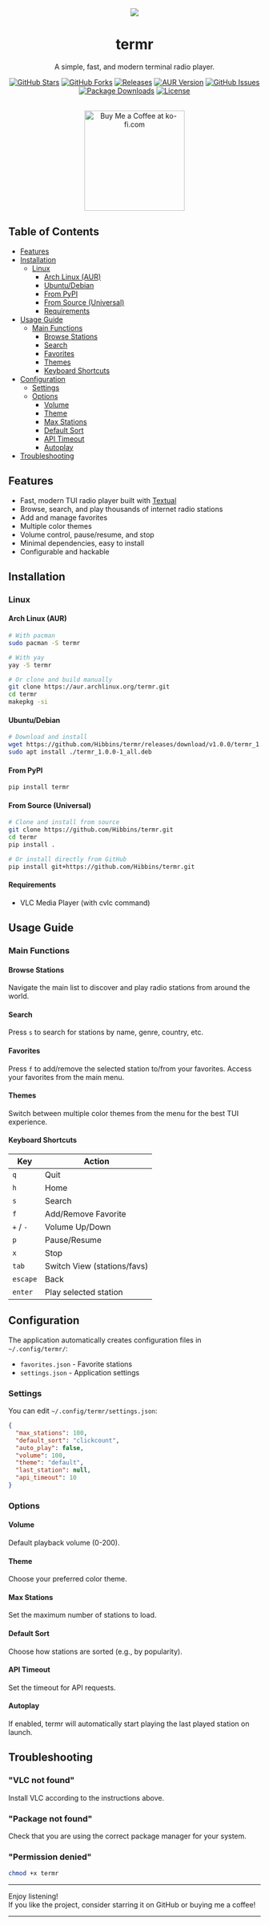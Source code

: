 <div align="center">
  <img src="https://github.com/Hibbins/termr/raw/main/assets/termr_github_banner.png" />
  <br />
  <h1 align="center">termr</h1>
  <p align="center">A simple, fast, and modern terminal radio player.</p>
  <p>
    <a href="https://github.com/Hibbins/termr/stargazers" target="_blank"><img src="https://img.shields.io/github/stars/Hibbins/termr.svg" alt="GitHub Stars"/></a>
    <a href="https://github.com/Hibbins/termr/forks" target="_blank"><img src="https://img.shields.io/github/forks/Hibbins/termr.svg" alt="GitHub Forks"/></a>
    <a href="https://github.com/Hibbins/termr/releases" target="_blank"><img src="https://img.shields.io/github/release/Hibbins/termr.svg" alt="Releases"/></a>
    <a href="https://aur.archlinux.org/packages/termr" target="_blank"><img src="https://img.shields.io/aur/version/termr" alt="AUR Version"/></a>
    <a href="https://github.com/Hibbins/termr/issues" target="_blank"><img src="https://img.shields.io/github/issues/Hibbins/termr.svg" alt="GitHub Issues"/></a>
    <a href="https://github.com/Hibbins/termr/releases" target="_blank"><img src="https://img.shields.io/github/downloads/Hibbins/termr/total.svg" alt="Package Downloads"/></a>
    <a href="https://github.com/Hibbins/termr/blob/master/LICENSE" target="_blank"><img src="https://img.shields.io/github/license/Hibbins/termr.svg" alt="License"/></a>
  </p>
</div>
<br />
<div align="center">
  <a href="https://ko-fi.com/M4M615Y5RB" target="_blank"><img width="200" src="https://github.com/user-attachments/assets/91dc5e85-3b94-4424-920c-497b32fc30a4" alt='Buy Me a Coffee at ko-fi.com' /></a>
</div>

## Table of Contents

- [Features](#features)
- [Installation](#installation)
  - [Linux](#linux)
    - [Arch Linux (AUR)](#arch-linux-aur)
    - [Ubuntu/Debian](#ubuntudebian)
    - [From PyPI](#from-pypi)
    - [From Source (Universal)](#from-source-universal)
    - [Requirements](#requirements)
- [Usage Guide](#usage-guide)
  - [Main Functions](#main-functions)
    - [Browse Stations](#browse-stations)
    - [Search](#search)
    - [Favorites](#favorites)
    - [Themes](#themes)
    - [Keyboard Shortcuts](#keyboard-shortcuts)
- [Configuration](#configuration)
  - [Settings](#settings)
  - [Options](#options)
    - [Volume](#volume)
    - [Theme](#theme)
    - [Max Stations](#max-stations)
    - [Default Sort](#default-sort)
    - [API Timeout](#api-timeout)
    - [Autoplay](#autoplay)
- [Troubleshooting](#troubleshooting)

## Features

- Fast, modern TUI radio player built with [Textual](https://github.com/Textualize/textual)
- Browse, search, and play thousands of internet radio stations
- Add and manage favorites
- Multiple color themes
- Volume control, pause/resume, and stop
- Minimal dependencies, easy to install
- Configurable and hackable

## Installation

### Linux

#### Arch Linux (AUR)

```bash
# With pacman
sudo pacman -S termr

# With yay
yay -S termr

# Or clone and build manually
git clone https://aur.archlinux.org/termr.git
cd termr
makepkg -si
```

#### Ubuntu/Debian

```bash
# Download and install
wget https://github.com/Hibbins/termr/releases/download/v1.0.0/termr_1.0.0-1_all.deb
sudo apt install ./termr_1.0.0-1_all.deb
```

#### From PyPI

```bash
pip install termr
```

#### From Source (Universal)

```bash
# Clone and install from source
git clone https://github.com/Hibbins/termr.git
cd termr
pip install .

# Or install directly from GitHub
pip install git+https://github.com/Hibbins/termr.git
```

#### Requirements
- VLC Media Player (with cvlc command)

## Usage Guide

### Main Functions

#### Browse Stations
Navigate the main list to discover and play radio stations from around the world.

#### Search
Press `s` to search for stations by name, genre, country, etc.

#### Favorites
Press `f` to add/remove the selected station to/from your favorites. Access your favorites from the main menu.

#### Themes
Switch between multiple color themes from the menu for the best TUI experience.

#### Keyboard Shortcuts

| Key         | Action                        |
|-------------|------------------------------|
| `q`         | Quit                         |
| `h`         | Home                         |
| `s`         | Search                       |
| `f`         | Add/Remove Favorite          |
| `+` / `-`   | Volume Up/Down               |
| `p`         | Pause/Resume                 |
| `x`         | Stop                         |
| `tab`       | Switch View (stations/favs)  |
| `escape`    | Back                         |
| `enter`     | Play selected station        |

## Configuration

The application automatically creates configuration files in `~/.config/termr/`:

- `favorites.json` - Favorite stations
- `settings.json` - Application settings

### Settings

You can edit `~/.config/termr/settings.json`:

```json
{
  "max_stations": 100,
  "default_sort": "clickcount",
  "auto_play": false,
  "volume": 100,
  "theme": "default",
  "last_station": null,
  "api_timeout": 10
}
```

### Options

#### Volume
Default playback volume (0-200).

#### Theme
Choose your preferred color theme.

#### Max Stations
Set the maximum number of stations to load.

#### Default Sort
Choose how stations are sorted (e.g., by popularity).

#### API Timeout
Set the timeout for API requests.

#### Autoplay
If enabled, termr will automatically start playing the last played station on launch.

## Troubleshooting

### "VLC not found"
Install VLC according to the instructions above.

### "Package not found"
Check that you are using the correct package manager for your system.

### "Permission denied"
```bash
chmod +x termr
```

---

Enjoy listening!  
If you like the project, consider starring it on GitHub or buying me a coffee!

---

